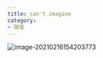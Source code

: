 ```yaml
---
title: can't imagine
category: 
- 随笔
---
```


![image-20210216154203773](https://cdn.jsdelivr.net/gh/John-tlh/blog/images/2020image-20210216154203773.png)

<!-- more -->